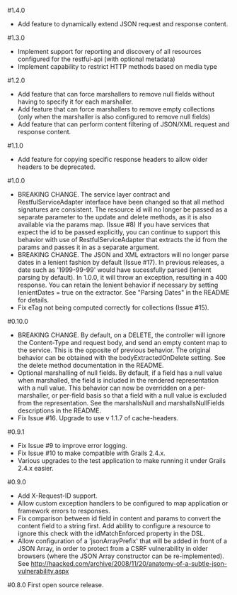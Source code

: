 #1.4.0
* Add feature to dynamically extend JSON request and response content.

#1.3.0
* Implement support for reporting and discovery of all resources configured for the restful-api (with optional metadata)
* Implement capability to restrict HTTP methods based on media type

#1.2.0
* Add feature that can force marshallers to remove null fields without having to specify it for each marshaller.
* Add feature that can force marshallers to remove empty collections (only when the marshaller is also configured to remove null fields)
* Add feature that can perform content filtering of JSON/XML request and response content.

#1.1.0
* Add feature for copying specific response headers to allow older headers to be deprecated.

#1.0.0
* BREAKING CHANGE.  The service layer contract and RestfulServiceAdapter interface have been changed so that all method signatures are consistent.  The resource id will no longer be passed as a separate parameter to the update and delete methods, as it is also available via the params map.  (Issue #8)  If you have services that expect the id to be passed explicitly, you can continue to support this behavior with use of RestfulServiceAdapter that extracts the id from the params and passes it in as a separate argument.
* BREAKING CHANGE.  The JSON and XML extractors will no longer parse dates in a lenient fashion by default (Issue #17).  In previous releases, a date such as '1999-99-99' would have sucessfully parsed (lenient parsing by default).  In 1.0.0, it will throw an exception, resulting in a 400 response.  You can retain the lenient behavior if necessary by setting lenientDates = true on the extractor.  See "Parsing Dates" in the README for details.
* Fix eTag not being computed correctly for collections (Issue #15).

#0.10.0
* BREAKING CHANGE.  By default, on a DELETE, the controller will ignore the Content-Type and request body, and send an empty content map to the service.  This is the opposite of previous behavior.  The original behavior can be obtained with the bodyExtractedOnDelete setting.  See the delete method documentation in the README.
* Optional marshalling of null fields.  By default, if a field has a null value when marshalled, the field is included in the rendered representation with a null value.  This behavior can now be overridden on a per-marshaller, or per-field basis so that a field with a null value is excluded from the representation.  See the marshallsNull and marshallsNullFields descriptions in the README.
* Fix Issue #16.  Upgrade to use v 1.1.7 of cache-headers.


#0.9.1
* Fix Issue #9 to improve error logging.
* Fix Issue #10 to make compatible with Grails 2.4.x.
* Various upgrades to the test application to make running it under Grails 2.4.x easier.

#0.9.0
* Add X-Request-ID support.
* Allow custom exception handlers to be configured to map application or framework errors to responses.
* Fix comparison between id field in content and params to convert the content field to a string first.  Add ability to configure a resource to ignore this check with the idMatchEnforced property in the DSL.
* Allow configuration of a 'jsonArrayPrefix' that will be added in front of a JSON Array, in order to protect from a CSRF vulnerability in older browsers (where the JSON Array constructor can be re-implemented). See http://haacked.com/archive/2008/11/20/anatomy-of-a-subtle-json-vulnerability.aspx

#0.8.0
First open source release.